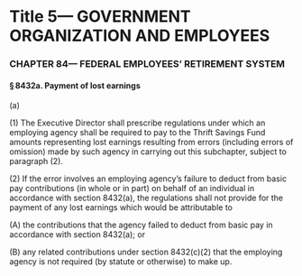 
# Title 5— GOVERNMENT ORGANIZATION AND EMPLOYEES
### CHAPTER 84— FEDERAL EMPLOYEES’ RETIREMENT SYSTEM
#### § 8432a. Payment of lost earnings

(a)

(1) The Executive Director shall prescribe regulations under which an employing agency shall be required to pay to the Thrift Savings Fund amounts representing lost earnings resulting from errors (including errors of omission) made by such agency in carrying out this subchapter, subject to paragraph (2).

(2) If the error involves an employing agency’s failure to deduct from basic pay contributions (in whole or in part) on behalf of an individual in accordance with section 8432(a), the regulations shall not provide for the payment of any lost earnings which would be attributable to

(A) the contributions that the agency failed to deduct from basic pay in accordance with section 8432(a); or

(B) any related contributions under section 8432(c)(2) that the employing agency is not required (by statute or otherwise) to make up.

